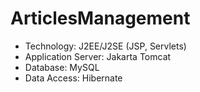 # ArticlesManagement
- Technology: J2EE/J2SE (JSP, Servlets)
- Application Server: Jakarta Tomcat
- Database: MySQL
- Data Access: Hibernate

